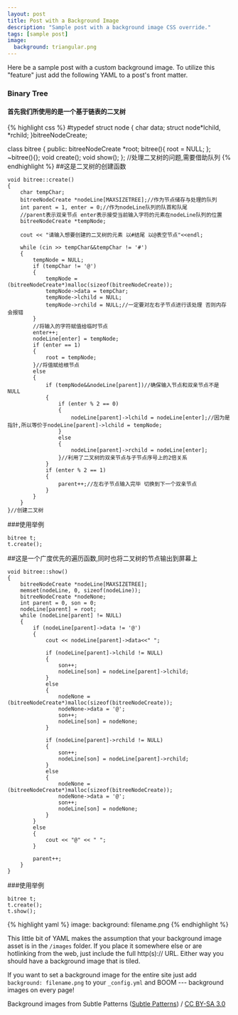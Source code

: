 ```yaml
---
layout: post
title: Post with a Background Image
description: "Sample post with a background image CSS override."
tags: [sample post]
image:
  background: triangular.png
---
```


Here be a sample post with a custom background image. To utilize this "feature" just add the following YAML to a post's front matter.

### Binary Tree

#### 首先我们所使用的是一个基于链表的二叉树
{% highlight css %}
#typedef struct node
{
	char data;
	struct node*lchild, *rchild;
}bitreeNodeCreate;

class bitree
{
public:
	bitreeNodeCreate *root;
	bitree(){ root = NULL; };
	~bitree(){};
	void create();
	void show();
};
//处理二叉树的问题,需要借助队列
{% endhighlight %}
##这是二叉树的创建函数
```
void bitree::create()
{
	char tempChar;
	bitreeNodeCreate *nodeLine[MAXSIZETREE];//作为节点储存与处理的队列
	int parent = 1, enter = 0;//作为nodeLine队列的队首和队尾 
	//parent表示双亲节点 enter表示接受当前输入字符的元素在nodeLine队列的位置
	bitreeNodeCreate *tempNode;

	cout << "请输入想要创建的二叉树的元素 以#结尾 以@表空节点"<<endl;

	while (cin >> tempChar&&tempChar != '#')
	{
		tempNode = NULL;
		if (tempChar != '@')
		{
			tempNode = (bitreeNodeCreate*)malloc(sizeof(bitreeNodeCreate));
			tempNode->data = tempChar;
			tempNode->lchild = NULL;
			tempNode->rchild = NULL;//一定要对左右子节点进行该处理 否则内存会报错
		}
		//将输入的字符赋值给临时节点
		enter++;
		nodeLine[enter] = tempNode;
		if (enter == 1)
		{
			root = tempNode;
		}//将值赋给根节点
		else
		{
			if (tempNode&&nodeLine[parent])//确保输入节点和双亲节点不是NULL
			{
				if (enter % 2 == 0)
				{
					nodeLine[parent]->lchild = nodeLine[enter];//因为是指针,所以等价于nodeLine[parent]->lchild = tempNode;
				}
				else
				{
					nodeLine[parent]->rchild = nodeLine[enter]; 
				}//利用了二叉树的双亲节点与子节点序号上的2倍关系
			}
			if (enter % 2 == 1)
			{
				parent++;//左右子节点输入完毕 切换到下一个双亲节点
			}
		}
	}
}//创建二叉树
```
###使用举例
```
bitree t;
t.create();
```
##这是一个广度优先的遍历函数,同时也将二叉树的节点输出到屏幕上
```
void bitree::show()
{
	bitreeNodeCreate *nodeLine[MAXSIZETREE];
	memset(nodeLine, 0, sizeof(nodeLine));
	bitreeNodeCreate *nodeNone;
	int parent = 0, son = 0;
	nodeLine[parent] = root;
	while (nodeLine[parent] != NULL)
	{
		if (nodeLine[parent]->data != '@')
		{
			cout << nodeLine[parent]->data<<" ";

			if (nodeLine[parent]->lchild != NULL)
			{
				son++;
				nodeLine[son] = nodeLine[parent]->lchild;
			}
			else
			{
				nodeNone = (bitreeNodeCreate*)malloc(sizeof(bitreeNodeCreate));
				nodeNone->data = '@';
				son++;
				nodeLine[son] = nodeNone;
			}

			if (nodeLine[parent]->rchild != NULL)
			{
				son++;
				nodeLine[son] = nodeLine[parent]->rchild;
			}
			else
			{
				nodeNone = (bitreeNodeCreate*)malloc(sizeof(bitreeNodeCreate));
				nodeNone->data = '@';
				son++;
				nodeLine[son] = nodeNone;
			}
		}
		else
		{
			cout << "@" << " ";
		}

		parent++;
	}
}
```
###使用举例
```
bitree t;
t.create();
t.show();
```


{% highlight yaml %}
image:
  background: filename.png
{% endhighlight %}

This little bit of YAML makes the assumption that your background image asset is in the `/images` folder. If you place it somewhere else or are hotlinking from the web, just include the full http(s):// URL. Either way you should have a background image that is tiled.

If you want to set a background image for the entire site just add `background: filename.png` to your `_config.yml` and BOOM --- background images on every page!

<div xmlns:cc="http://creativecommons.org/ns#" xmlns:dct="http://purl.org/dc/terms/" about="http://subtlepatterns.com" class="notice">Background images from <span property="dct:title">Subtle Patterns</span> (<a rel="cc:attributionURL" property="cc:attributionName" href="http://subtlepatterns.com">Subtle Patterns</a>) / <a rel="license" href="http://creativecommons.org/licenses/by-sa/3.0/">CC BY-SA 3.0</a></div>